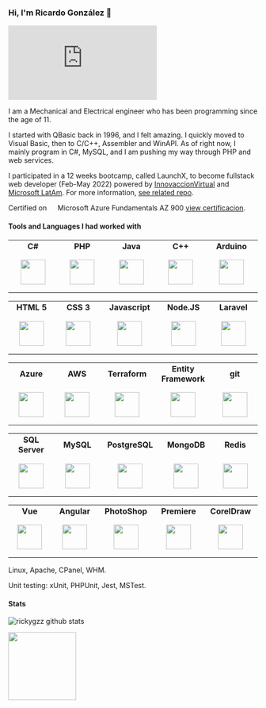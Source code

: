 ### Hi, I'm Ricardo González 👋
![](https://cincovertice.com/github-visits/counter.php?User=rickygzz)

I am a Mechanical and Electrical engineer who has been programming since the age of 11.

I started with QBasic back in 1996, and I felt amazing. I quickly moved to Visual Basic, then to C/C++, Assembler and WinAPI. As of right now, I mainly program in C#, MySQL, and I am pushing my way through PHP and web services.

I participated in a 12 weeks bootcamp, called LaunchX, to become fullstack web developer (Feb-May 2022) powered by [InnovaccionVirtual](https://www.instagram.com/innovaccionvirtual/) and <img src="https://cdn.worldvectorlogo.com/logos/microsoft-5.svg" height="14px"> [Microsoft LatAm](https://news.microsoft.com/es-xl/mas-de-10-mil-estudiantes-mexicanos-se-han-capacitado-con-tecnologias-de-microsoft/). For more information, [see related repo](https://github.com/rickygzz/LaunchX-InnovaccionVirtual).

Certified on <img src="https://cdn.worldvectorlogo.com/logos/microsoft-5.svg" height="14px"> Microsoft Azure Fundamentals AZ 900 [view certificacion](https://www.credly.com/badges/5a590000-4366-4a46-bf3b-55c6fa28d01d/public_url).

#### Tools and Languages I had worked with

<table>  
  <tr align="center">
    <td width="120px"><strong>C#</strong></td>
    <td width="120px"><strong>PHP</strong></td>
    <td width="120px"><strong>Java</strong></td>
    <td width="120px"><strong>C++</strong></td>
    <td width="120px"><strong>Arduino</strong></td>
  </tr>
  <tr align="center" height="80px">
    <td><img height="50px" src="https://cdn.worldvectorlogo.com/logos/c--4.svg"></td>
    <td><img height="50px" src="https://upload.wikimedia.org/wikipedia/commons/2/27/PHP-logo.svg"></td>
    <td><img height="50px" src="https://cdn.worldvectorlogo.com/logos/java.svg"></td>
    <td><img height="50px" src="https://cdn.worldvectorlogo.com/logos/c.svg"></td>
    <td><img height="50px" src="https://cdn.worldvectorlogo.com/logos/arduino.svg"></td>
  </tr>
</table>

<table>
  <tr align="center">
    <td width="120px"><strong>HTML 5</strong></td>
    <td width="120px"><strong>CSS 3</strong></td>
    <td width="120px"><strong>Javascript</strong></td>
    <td width="120px"><strong>Node.JS</strong></td>
    <td width="120px"><strong>Laravel</strong></td>
  </tr>
  <tr align="center" height="80px">
    <td><img height="50px" src="https://cdn.worldvectorlogo.com/logos/html-1.svg"></td>
    <td><img height="50px" src="https://cdn.worldvectorlogo.com/logos/css-3.svg"></td>
    <td><img height="50px" src="https://cdn.worldvectorlogo.com/logos/logo-javascript.svg"></td>
    <td><img height="50px" src="https://cdn.worldvectorlogo.com/logos/nodejs-icon.svg"></td>
    <td><img height="50px" src="https://cdn.worldvectorlogo.com/logos/laravel-2.svg"></td>
  </tr>
</table>

<table>
  <tr align="center">
    <td width="120px"><strong>Azure</strong></td>
    <td width="120px"><strong>AWS</strong></td>
    <td width="120px"><strong>Terraform</strong></td>
    <td width="120px"><strong>Entity Framework</strong></td>
    <td width="120px"><strong>git</strong></td>
  </tr>
  <tr align="center" height="80px">
    <td><img height="50px" src="https://cdn.worldvectorlogo.com/logos/azure-2.svg"></td>
    <td><img height="50px" src="https://cdn.worldvectorlogo.com/logos/aws-2.svg"></td>
    <td><img height="50px" src="https://cdn.worldvectorlogo.com/logos/terraform-enterprise.svg"></td>
    <td><img height="50px" src="https://user-images.githubusercontent.com/58300181/118834163-ec6da000-b8b9-11eb-98dc-5e604c11e79f.png"></td>
    <td><img height="50px" src="https://cdn.worldvectorlogo.com/logos/git-icon.svg"></td>
  </tr>
</table>

<table>
  <tr align="center">
    <td width="120px"><strong>SQL Server</strong></td>
    <td width="120px"><strong>MySQL</strong></td>
    <td width="120px"><strong>PostgreSQL</strong></td>
    <td width="120px"><strong>MongoDB</strong></td>
    <td width="120px"><strong>Redis</strong></td>
  </tr>
  <tr align="center" height="80px">
    <td><img height="50px" src="https://cdn.worldvectorlogo.com/logos/microsoft-sql-server-1.svg"></td>
    <td><img height="50px" src="https://cdn.worldvectorlogo.com/logos/mysql-3.svg"></td>
    <td><img height="50px" src="https://cdn.worldvectorlogo.com/logos/postgresql.svg"></td>
    <td><img height="50px" src="https://cdn.worldvectorlogo.com/logos/mongodb-icon-1.svg"></td>
    <td><img height="50px" src="https://cdn.worldvectorlogo.com/logos/redis.svg"></td>
  </tr>
</table>
  
<table>  
  <tr align="center">
    <td width="120px"><strong>Vue</strong></td>
    <td width="120px"><strong>Angular</strong></td>
    <td width="120px"><strong>PhotoShop</strong></td>
    <td width="120px"><strong>Premiere</strong></td>
    <td width="120px"><strong>CorelDraw</strong></td>
  </tr>
  <tr align="center" height="80px">
    <td><img height="50px" src="https://cdn.worldvectorlogo.com/logos/vue-9.svg"></td>
    <td><img height="50px" src="https://cdn.worldvectorlogo.com/logos/angular-icon.svg"></td>
    <td><img height="50px" src="https://cdn.worldvectorlogo.com/logos/adobe-photoshop-2.svg"></td>
    <td><img height="50px" src="https://cdn.worldvectorlogo.com/logos/premiere-pro-cc.svg"></td>
    <td><img height="50px" src="https://cdn.worldvectorlogo.com/logos/coreldraw.svg"></td>
  </tr>
</table>

Linux, Apache, CPanel, WHM.

Unit testing: xUnit, PHPUnit, Jest,  MSTest.


#### Stats

![rickygzz github stats](https://github-readme-stats.vercel.app/api?username=rickygzz&theme=dark&cache_seconds=7200&&show_icons=true)

<a href="https://stackoverflow.com/users/5793276/ricardo-gonz%c3%a1lez">
<img height="137px"
  src="https://stackoverflow-card.vercel.app/?userID=5793276&theme=dracula"
/>
</a>

<!--
**rickygzz/rickygzz** is a ✨ _special_ ✨ repository because its `README.md` (this file) appears on your GitHub profile.

Here are some ideas to get you started:

- 🔭 I’m currently working on ...
- 🌱 I’m currently learning ...
- 👯 I’m looking to collaborate on ...
- 🤔 I’m looking for help with ...
- 💬 Ask me about ...
- 📫 How to reach me: ...
- 😄 Pronouns: ...
- ⚡ Fun fact: ...
-->
